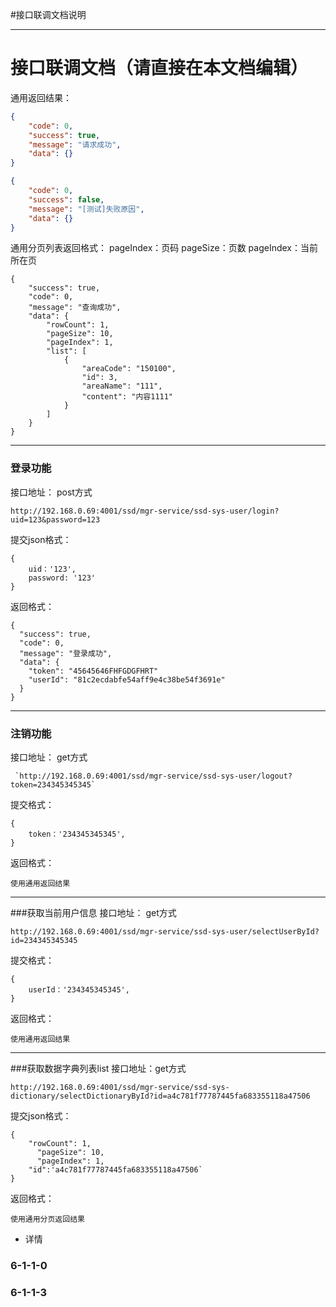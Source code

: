 #接口联调文档说明

-----

# 接口联调文档（请直接在本文档编辑）

通用返回结果：
```json
{
    "code": 0,
    "success": true,
    "message": "请求成功",
    "data": {}
}
```
```json
{
    "code": 0,
    "success": false,
    "message": "[测试]失败原因",
    "data": {}
}
```
通用分页列表返回格式：
pageIndex：页码
pageSize：页数
pageIndex：当前所在页
```
{
    "success": true,
    "code": 0,
    "message": "查询成功",
    "data": {
        "rowCount": 1,
        "pageSize": 10,
        "pageIndex": 1,
        "list": [
            {
                "areaCode": "150100",
                "id": 3,
                "areaName": "111",
                "content": "内容1111"
            }
        ]
    }
}
```
-----

### 登录功能
接口地址： post方式
```
http://192.168.0.69:4001/ssd/mgr-service/ssd-sys-user/login?uid=123&password=123
```

提交json格式：
```
{
	uid：'123',
	password: '123'
}
```
返回格式：
```
{
  "success": true,
  "code": 0,
  "message": "登录成功",
  "data": {
    "token": "45645646FHFGDGFHRT"
    "userId": "81c2ecdabfe54aff9e4c38be54f3691e"
  }
}

```
---
### 注销功能
接口地址： get方式
```
 `http://192.168.0.69:4001/ssd/mgr-service/ssd-sys-user/logout?token=234345345345` 
```

提交格式：
```
{
	token：'234345345345',
}
```
返回格式：
```
使用通用返回结果

```
---
###获取当前用户信息
接口地址： get方式
```
http://192.168.0.69:4001/ssd/mgr-service/ssd-sys-user/selectUserById?id=234345345345
```

提交格式：
```
{
	userId：'234345345345',
}
```
返回格式：
```
使用通用返回结果

```
---

###获取数据字典列表list
接口地址：get方式
```
http://192.168.0.69:4001/ssd/mgr-service/ssd-sys-dictionary/selectDictionaryById?id=a4c781f77787445fa683355118a47506
```
提交json格式：
```
{
	"rowCount": 1,
      "pageSize": 10,
      "pageIndex": 1,
	"id":'a4c781f77787445fa683355118a47506`
}
```
返回格式：
```
使用通用分页返回结果

```


* 详情

### 6-1-1-0
### 6-1-1-3


